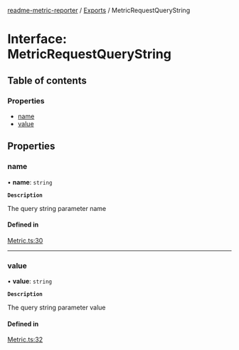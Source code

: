 [readme-metric-reporter](../README.md) / [Exports](../modules.md) / MetricRequestQueryString

# Interface: MetricRequestQueryString

## Table of contents

### Properties

- [name](MetricRequestQueryString.md#name)
- [value](MetricRequestQueryString.md#value)

## Properties

### name

• **name**: `string`

**`Description`**

The query string parameter name

#### Defined in

[Metric.ts:30](https://github.com/igrek8/readme-metric-reporter/blob/2fe414e/src/Metric.ts#L30)

___

### value

• **value**: `string`

**`Description`**

The query string parameter value

#### Defined in

[Metric.ts:32](https://github.com/igrek8/readme-metric-reporter/blob/2fe414e/src/Metric.ts#L32)
